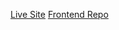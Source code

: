 [Live Site](https://ioa-sa-polarization-mapper.streamlit.app/)
[Frontend Repo](https://github.com/AbdullahKhetran/ioa-polarization-mapper-frontend)